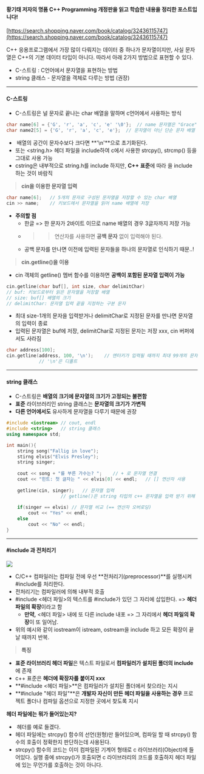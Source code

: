 
#### **황기태 저자의 **명품 C++ Programming 개정판을 읽고 학습한 내용을 정리한 포스트입니다!****

[https://search.shopping.naver.com/book/catalog/32436115747](https://search.shopping.naver.com/book/catalog/32436115747)

C++ 응용프로그램에서 가장 많이 다뤄지는 데이터 중 하나가 문자열이지만, 사실 문자열은 C++의 기본 데이터 타입이 아니다. 따라서 아래 2가지 방법으로 표현할 수 있다.

- C-스트링 : C언어에서 문자열을 표현하는 방법
- string 클래스 - 문자열을 객체로 다루는 방법 (권장)

---

#### **C-스트링**

- C-스트링은 널 문자로 끝나는 char 배열을 말하며 c언어에서 사용하는 방식

```c++
char name[6] = {'G', 'r', 'a', 'c', 'e' '\0'};	// name 문자열은 "Grace"
char name2[5] = {'G', 'r', 'a', 'c', 'e'};	// 문자열이 아닌 단순 문자 배열
```

-  배열의 공간이 문자수보다 크다면 **'\n'**으로 초기화된다.
- <cstring> 또는 <string.h> 헤더 파일을 include하여 c에서 사용한 strcpy(), strcmp() 등을 그대로 사용 가능
- cstring은 내부적으로 string.h를 include 하지만, **C++ 표준**에 따라 <cstring>을 include 하는 것이 바람직

> **cin을 이용한 문자열 입력**

``` c++
char name[6];	// 5개의 문자로 구성된 문자열을 저장할 수 있는 char 배열
cin >> name;	// 키보드에서 문자열을 읽어 name 배열에 저장
```

- **주의할 점**  
    - 한글 => 한 문자가 2바이트 이므로 name 배열의 경우 3글자까지 저장 가능
    - >> 연산자를 사용하면 **공백 문자** 없이 입력해야 된다.
    - 공백 문자를 만나면 이전에 입력된 문자들을 하나의 문자열로 인식하기 때문..!

> **cin.getline()을 이용**

- cin 객체의 getline() 멤버 함수를 이용하면 **공백이 포함된 문자열 입력이 가능**

```cpp
cin.getline(char buf[], int size, char delimitChar)
// buf: 키보드로부터 읽은 문자열을 저장할 배열
// size: buf[] 배열의 크기
// delimitChar: 문자열 입력 끝을 지정하는 구분 문자
```

- 최대 size-1개의 문자을 입력받거나 delimitChar로 지정된 문자를 만나면 문자열의 입력이 종료
- 입력된 문자열은 buf에 저장, delimitChar로 지정된 문자는 저장 xxx, cin 버퍼에서도 사라짐

```cpp
char address[100];
cin.getline(address, 100, '\n');	// 엔터키가 입력될 때까지 최대 99개의 문자 입력
  			// '\n'은 디폴트
```

---

#### **string 클래스**

- C-스트링은 **배열의 크기에 문자열의 크기가 고정되는 불편함**
- **표준** 라이브러리인 string 클래스는 **문자열의 크기가 가변적**
- **다른 언어에서도** 유사하게 문자열을 다루기 때문에 권장
 
```cpp
#include <iostream>	// cout, endl
#include <string>	// string 클래스
using namespace std;

int main(){
    string song("Fallig in love");
    stirng elvis("Elvis Presley");
    string singer;
    
    cout << song + "를 부른 가수는? "; 	// + 로 문자열 연결
    cout << "힌트: 첫 글자는 " << elvis[0] << endl;	// [] 연산자 사용
    
    getline(cin, singer);	// 문자열 입력
    				// getline()은 string 타입의 c++ 문자열을 입력 받기 위해 제공되는 "전역 함수"
                   
    if(singer == elvis)	// 문자열 비교 (== 연산자 오버로딩)
    	cout << "Yes" << endl;
    else
    	cout << "No" << endl;
}
```

---

#### **#include <iostream>과 전처리기**

![](https://blog.kakaocdn.net/dn/KVq6C/btsA2u5o52K/oJtNbj0iW3DRwlsmF4sukK/img.png)

- C/C++ 컴파일러는 컴파일 전에 우선 **전처리기(preprocessor)**를 실행시켜 #include를 처리한다.
- 전처리기는 컴파일러에 의해 내부적 호출
- #include <헤더 파일>의 텍스트를 #include가 있던 그 자리에 삽입한다. => **헤더 파일의 확장**이라고 함
    - **만약,** <헤더 파일> 내에 또 다른 include 내포 => 그 자리에서 **헤더 파일의 확장**이 또 일어남.
- 위의 예시와 같이 iostream이 istream, ostream을 include 하고 모든 확장이 끝날 때까지 반복.

> **특징**

- **표준 라이브러리 헤더 파일**은 텍스트 파일로서 **컴파일러가 설치된 폴더의 include**에 존재
- c++ 표준은 **헤더에 확장자를 붙이지 xxx**
- **#include <헤더 파일>**은 컴파일러가 설치된 폴더에서 찾으라는 지시
- **#include "헤더 파일"**은 **개발자 자신이 만든 헤더 파일을 사용하는 경우** 프로젝트 폴더나 컴파일 옵션으로 지정한 곳에서 찾도록 지시

**헤더 파일에는 뭐가 들어있는지?**

- <cstring> 헤더를 예로 들겠다.
- <cstring> 헤더 파일에는 strcpy() 함수의 선언(원형)만 들어있으며, 컴파일 할 때 strcpy() 함수의 호출이 정확한지 판단하는데 사용된다.
- strcpy() 함수의 코드는 이미 컴파일된 기계어 형태로 c 라이브러리(Object)에 들어있다. 실행 중에 strcpy()가 호출되면 c 라이브러리의 코드를 호출하지 <cstring> 헤더 파일에 있는 무언가를 호출하는 것이 아니다.